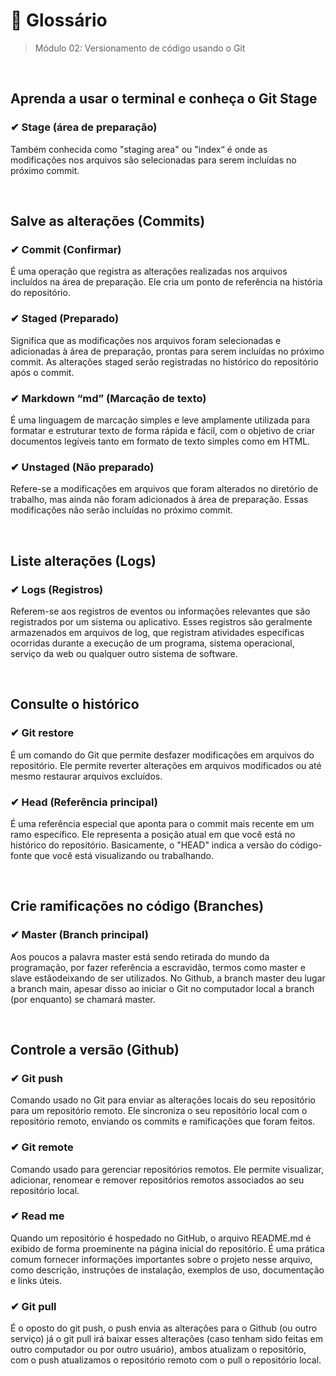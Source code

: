 # 📌 Glossário
> Módulo 02: Versionamento de código usando o Git

<br>

## Aprenda a usar o terminal e conheça o Git Stage
### ✔ Stage (área de preparação)
Também conhecida como "staging area" ou "index“ é onde as modificações nos arquivos são selecionadas para serem incluídas no próximo commit.

<br>

## Salve as alterações (Commits)
### ✔ Commit (Confirmar)
É uma operação que registra as alterações realizadas nos arquivos incluídos na área de preparação. Ele cria um ponto de referência na história do repositório.

### ✔ Staged (Preparado)
Significa que as modificações nos arquivos foram selecionadas e adicionadas à área de preparação, prontas para serem incluídas no próximo commit. As alterações staged serão registradas no histórico do repositório após o commit.

### ✔ Markdown “md” (Marcação de texto)
É uma linguagem de marcação simples e leve amplamente utilizada para formatar e estruturar texto de forma rápida e fácil, com o objetivo de criar documentos legíveis tanto em formato de texto simples como em HTML.

### ✔ Unstaged (Não preparado)
Refere-se a modificações em arquivos que foram alterados no diretório de trabalho, mas ainda não foram adicionados à área de preparação. Essas modificações não serão incluídas no próximo commit.

<br>

## Liste alterações (Logs)
### ✔ Logs (Registros)
Referem-se aos registros de eventos ou informações relevantes que são registrados por um sistema ou aplicativo. Esses registros são geralmente armazenados em arquivos de log, que registram atividades específicas ocorridas durante a execução de um programa, sistema operacional, serviço da web ou qualquer outro sistema de software.

<br>

## Consulte o histórico
### ✔ Git restore
É um comando do Git que permite desfazer modificações em arquivos do repositório. Ele permite reverter alterações em arquivos modificados ou até mesmo restaurar arquivos excluídos.

### ✔ Head (Referência principal)
É uma referência especial que aponta para o commit mais recente em um ramo específico. Ele representa a posição atual em que você está no histórico do repositório. Basicamente, o "HEAD" indica a versão do código-fonte que você está visualizando ou trabalhando.

<br>

## Crie ramificações no código (Branches)
### ✔ Master (Branch principal)
Aos poucos a palavra master está sendo retirada do mundo da programação, por fazer referência a escravidão, termos como master e slave estãodeixando de ser utilizados. No Github, a branch master deu lugar a branch main, apesar disso ao iniciar o Git no computador local a branch (por enquanto) se chamará master.

<br>

## Controle a versão (Github)
### ✔ Git push
Comando usado no Git para enviar as alterações locais do seu repositório para um repositório remoto. Ele sincroniza o seu repositório local com o repositório remoto, enviando os commits e ramificações que foram feitos.

### ✔ Git remote
Comando usado para gerenciar repositórios remotos. Ele permite visualizar, adicionar, renomear e remover repositórios remotos associados ao seu repositório local.

### ✔ Read me
Quando um repositório é hospedado no GitHub, o arquivo README.md é exibido de forma proeminente na página inicial do repositório. É uma prática comum fornecer informações importantes sobre o projeto nesse arquivo, como descrição, instruções de instalação, exemplos de uso, documentação e links úteis.

### ✔ Git pull
É o oposto do git push, o push envia as alterações para o Github (ou outro serviço) já o git pull irá baixar esses alterações (caso tenham sido feitas em outro computador ou por outro usuário), ambos atualizam o repositório, com o push atualizamos o repositório remoto com o pull o repositório local.
